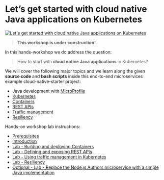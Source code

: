 # Let’s get started with cloud native Java applications on Kubernetes

[![Let's get started with cloud native Java applications on Kubernetes](https://img.youtube.com/vi/DQFeqFKQ3dE/0.jpg)](https://www.youtube.com/watch?v=DQFeqFKQ3dE "Click play on youtube")

> **This workshop is under construction!**

In this hands-workshop we do address the question: 

> How to start with **cloud native Java applications** in Kubernetes?

We will cover the following major topics and we learn along the given **source code** and **bash scripts** inside this end-to-end microservices example cloud-native-starter project:

* Java development with [MicroProfile](https://microprofile.io/) 
* [Kubernetes](https://en.wikipedia.org/wiki/Kubernetes)
* [Containers](https://en.wikipedia.org/wiki/OS-level_virtualisation)
* [REST APIs](https://en.wikipedia.org/wiki/Representational_state_transfer)
* [Traffic management](https://istio.io/docs/concepts/traffic-management/) 
* [Resiliency](https://www.ibm.com/it-infrastructure/z/capabilities/resiliency)
 
Hands-on workshop lab instructions:

* [Prerequisites](00-prerequisites.md) 
* [Introduction](01-introduction.md) 
* [Lab - Building and deploying Containers](02-container.md)
* [Lab - Defining and exposing REST APIs](03-rest-api.md) 
* [Lab - Using traffic management in Kubernetes](04-traffic-management.md)
* [Lab - Resiliency](05-resiliency.md) 
* [Optional - Lab - Replace the Node.js Authors microservice with a simple Java implementation](06-java-development.md)




